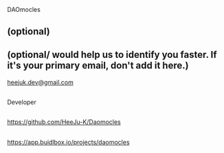 ## <PROJECT NAME>
DAOmocles

## <YOUR FULL NAME> (optional)

## <Used Email in Buidlbox> (optional/ would help us to identify you faster. If it's your primary email, don't add it here.)
heejuk.dev@gmail.com

## <YOUR ROLE ON THE TEAM>
Developer

## <LINK TO THE PROJECT REPOSITORY>
https://github.com/HeeJu-K/Daomocles

## <LINK TO BUIDLBOX SUBMISSION>
https://app.buidlbox.io/projects/daomocles

## <ANY LINKS TO YOUR SOCIALS THAT YOU WANT PEOPLE TO SEE WHO MIGHT COME ACROSS YOUR SUBMISSION IN THE FUTURE>
